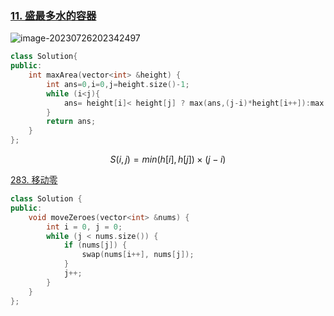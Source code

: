 

###  [11. 盛最多水的容器](https://leetcode.cn/problems/container-with-most-water/?envType=study-plan-v2&envId=top-100-liked)



![image-20230726202342497](https://images-1304700566.cos.ap-nanjing.myqcloud.com/images202307262023589.png)




```c++
class Solution{
public:
    int maxArea(vector<int> &height) {
        int ans=0,i=0,j=height.size()-1;
        while (i<j){
            ans= height[i]< height[j] ? max(ans,(j-i)*height[i++]):max(ans,(j-i)*height[j--]);
        }
        return ans;
    }
};

```

$$
S(i,j)=min(h[i],h[j])×(j−i)
$$

[283. 移动零](https://leetcode.cn/problems/move-zeroes/)

```cpp
class Solution {
public:
    void moveZeroes(vector<int> &nums) {
        int i = 0, j = 0;
        while (j < nums.size()) {
            if (nums[j]) {
                swap(nums[i++], nums[j]);
            }
            j++;
        }
    }
};
```











